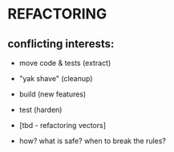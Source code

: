 # REFACTORING

## conflicting interests:

- move code & tests (extract)
- "yak shave"       (cleanup)
- build             (new features)
- test              (harden)

- [tbd - refactoring vectors]

- how? what is safe? when to break the rules?
